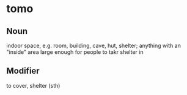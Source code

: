 tomo
===

Noun
---

indoor space, e.g. room, building, cave, hut, shelter; 
anything with an "inside" area large enough for people to takr shelter in

Modifier
---

to cover, shelter (sth)